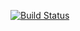 [![Build Status](https://travis-ci.org/Napwob/Lab3.svg?branch=master)](https://travis-ci.org/Napwob/Lab3)
